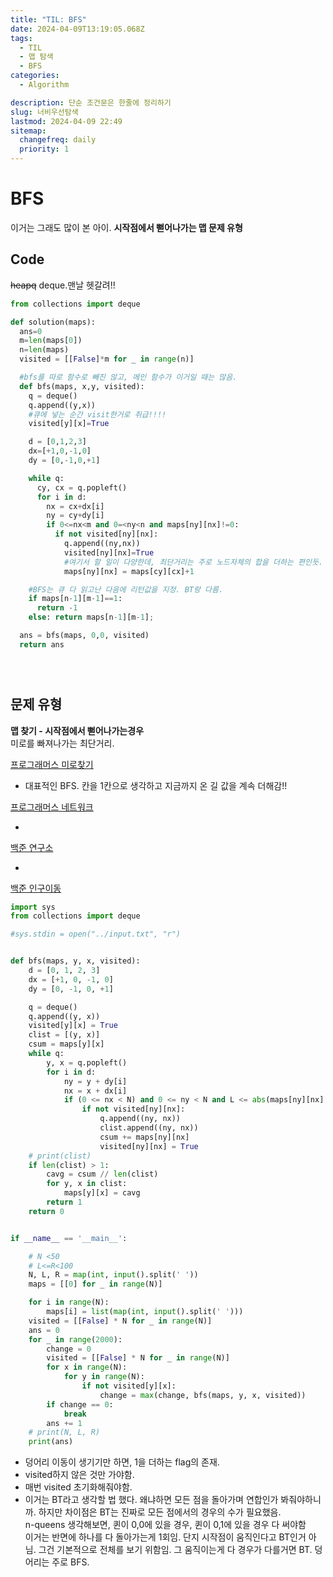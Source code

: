 ```yaml
---
title: "TIL: BFS"
date: 2024-04-09T13:19:05.068Z
tags:
  - TIL
  - 맵 탐색
  - BFS
categories:
  - Algorithm

description: 단순 조건문은 한줄에 정리하기
slug: 너비우선탐색
lastmod: 2024-04-09 22:49
sitemap:
  changefreq: daily
  priority: 1
---
```


# BFS

이거는 그래도 많이 본 아이.
**시작점에서 뻗어나가는 맵 문제 유형**

## Code

~~heapq~~ deque.맨날 헷갈려!!

```py
from collections import deque

def solution(maps):
  ans=0
  m=len(maps[0])
  n=len(maps)
  visited = [[False]*m for _ in range(n)]

  #bfs를 따로 함수로 빼진 않고, 메인 함수가 이거일 때는 많음.
  def bfs(maps, x,y, visited):
    q = deque()
    q.append((y,x))
    #큐에 넣는 순간 visit한거로 취급!!!!
    visited[y][x]=True

    d = [0,1,2,3]
    dx=[+1,0,-1,0]
    dy = [0,-1,0,+1]

    while q:
      cy, cx = q.popleft()
      for i in d:
        nx = cx+dx[i]
        ny = cy+dy[i]
        if 0<=nx<m and 0=<ny<n and maps[ny][nx]!=0:
          if not visited[ny][nx]:
            q.append((ny,nx))
            visited[ny][nx]=True
            #여기서 할 일이 다양한데, 최단거리는 주로 노드자체의 합을 더하는 편인듯.
            maps[ny][nx] = maps[cy][cx]+1

    #BFS는 큐 다 읽고난 다음에 리턴값을 지정. BT랑 다름.
    if maps[n-1][m-1]==1:
      return -1
    else: return maps[n-1][m-1];

  ans = bfs(maps, 0,0, visited)
  return ans





```

## 문제 유형

**맵 찾기 - 시작점에서 뻗어나가는경우**<br>
미로를 빠져나가는 최단거리.

[프로그래머스 미로찾기](https://school.programmers.co.kr/learn/courses/30/lessons/1844)

- 대표적인 BFS. 칸을 1칸으로 생각하고 지금까지 온 길 값을 계속 더해감!!

[프로그래머스 네트워크](https://school.programmers.co.kr/learn/courses/30/lessons/43162)

-

[백준 연구소](https://www.acmicpc.net/problem/14502)

-

[백준 인구이동](https://www.acmicpc.net/problem/16234)

```py
import sys
from collections import deque

#sys.stdin = open("../input.txt", "r")


def bfs(maps, y, x, visited):
    d = [0, 1, 2, 3]
    dx = [+1, 0, -1, 0]
    dy = [0, -1, 0, +1]

    q = deque()
    q.append((y, x))
    visited[y][x] = True
    clist = [(y, x)]
    csum = maps[y][x]
    while q:
        y, x = q.popleft()
        for i in d:
            ny = y + dy[i]
            nx = x + dx[i]
            if (0 <= nx < N) and 0 <= ny < N and L <= abs(maps[ny][nx] - maps[y][x]) <= R:
                if not visited[ny][nx]:
                    q.append((ny, nx))
                    clist.append((ny, nx))
                    csum += maps[ny][nx]
                    visited[ny][nx] = True
    # print(clist)
    if len(clist) > 1:
        cavg = csum // len(clist)
        for y, x in clist:
            maps[y][x] = cavg
        return 1
    return 0


if __name__ == '__main__':

    # N <50
    # L<=R<100
    N, L, R = map(int, input().split(' '))
    maps = [[0] for _ in range(N)]

    for i in range(N):
        maps[i] = list(map(int, input().split(' ')))
    visited = [[False] * N for _ in range(N)]
    ans = 0
    for _ in range(2000):
        change = 0
        visited = [[False] * N for _ in range(N)]
        for x in range(N):
            for y in range(N):
                if not visited[y][x]:
                    change = max(change, bfs(maps, y, x, visited))
        if change == 0:
            break
        ans += 1
    # print(N, L, R)
    print(ans)
```

- 덩어리 이동이 생기기만 하면, 1을 더하는 flag의 존재.
- visited하지 않은 것만 가야함.
- 매번 visited 초기화해줘야함.
- 이거는 BT라고 생각할 법 했다. 왜냐하면 모든 점을 돌아가며 연합인가 봐줘야하니까.
  하지만 차이점은 BT는 진짜로 모든 점에서의 경우의 수가 필요했음.<br>
  n-queens 생각해보면, 퀸이 0,0에 있을 경우, 퀸이 0,1에 있을 경우 다 써야함<br>
  이거는 반면에 하나를 다 돌아가는게 1회임. 단지 시작점이 움직인다고 BT인거 아님. 그건 기본적으로 전체를 보기 위함임. 그 움직이는게 다 경우가 다를거면 BT. 덩어리는 주로 BFS.

